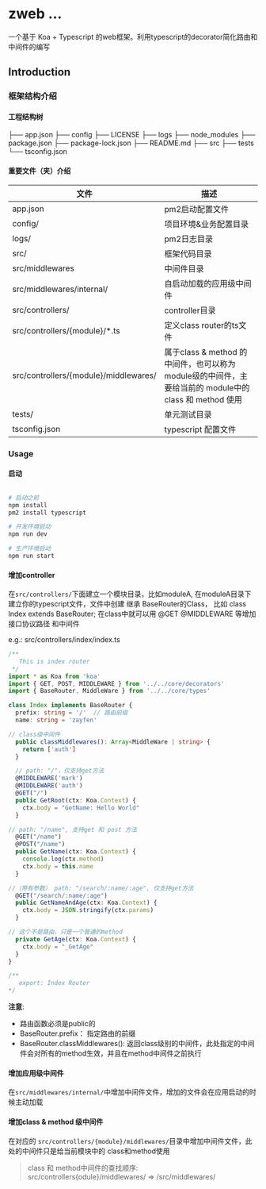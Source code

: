 # zweb ...
一个基于 Koa + Typescript 的web框架。利用typescript的decorator简化路由和中间件的编写

## Introduction

### 框架结构介绍


#### 工程结构树

├── app.json
├── config
├── LICENSE
├── logs
├── node_modules
├── package.json
├── package-lock.json
├── README.md
├── src
├── tests
└── tsconfig.json


#### 重要文件（夹）介绍

| 文件          | 描述                  |
| ------------- | --------------------- |
| app.json      | pm2启动配置文件       |
| config/       | 项目环境&业务配置目录 |
| logs/         | pm2日志目录           |
| src/          | 框架代码目录          |
| src/middlewares | 中间件目录 |
| src/middlewares/internal/ | 自启动加载的应用级中间件 |
| src/controllers/ | controller目录 |
| src/controllers/{module}/*.ts |  定义class router的ts文件 |
| src/controllers/{module}/middlewares/ |  属于class & method 的中间件，也可以称为 module级的中间件，主要给当前的 module中的 class  和 method 使用|
| tests/        | 单元测试目录          |
| tsconfig.json | typescript 配置文件   |


### Usage

#### 启动
```bash

# 启动之前
npm install
pm2 install typescript

# 开发环境启动
npm run dev

# 生产环境启动
npm run start
```



#### 增加controller
在`src/controllers/`下面建立一个模块目录，比如moduleA, 在moduleA目录下建立你的typescript文件，文件中创建 继承 BaseRouter的Class， 比如 class Index extends BaseRouter; 在class中就可以用 @GET  @MIDDLEWARE 等增加接口协议路径 和中间件

e.g.: src/controllers/index/index.ts
```typescript
/**
   This is index router
 */
import * as Koa from 'koa'
import { GET, POST, MIDDLEWARE } from '../../core/decorators'
import { BaseRouter, MiddleWare } from '../../core/types'

class Index implements BaseRouter {
  prefix: string = '/'  // 路由前缀
  name: string = 'zayfen'

// class级中间件
  public classMiddlewares(): Array<MiddleWare | string> {
    return ['auth']
  }

  // path: "/"，仅支持get方法
  @MIDDLEWARE('mark')
  @MIDDLEWARE('auth')
  @GET("/")
  public GetRoot(ctx: Koa.Context) {
    ctx.body = "GetName: Hello World"
  }

// path: "/name", 支持get 和 post 方法
  @GET("/name")
  @POST("/name")
  public GetName(ctx: Koa.Context) {
    console.log(ctx.method)
    ctx.body = this.name
  }

//（带有参数） path: "/search/:name/:age", 仅支持get方法
  @GET("/search/:name/:age")
  public GetNameAndAge(ctx: Koa.Context) {
    ctx.body = JSON.stringify(ctx.params)
  }

// 这个不是路由，只是一个普通的method
  private GetAge(ctx: Koa.Context) {
    ctx.body = "_GetAge"
  }
}

/**
   export: Index Router
*/

```
**注意**:

* 路由函数必须是public的
* BaseRouter.prefix： 指定路由的前缀
* BaseRouter.classMiddlewares(): 返回class级别的中间件，此处指定的中间件会对所有的method生效，并且在method中间件之前执行



#### 增加应用级中间件
在` src/middlewares/internal/ `中增加中间件文件，增加的文件会在应用启动的时候主动加载

#### 增加class & method 级中间件
在对应的 `src/controllers/{module}/middlewares/`目录中增加中间件文件，此处的中间件只是给当前模块中的 class和method使用
> class 和 method中间件的查找顺序: src/controllers{odule}/middlewares/  => /src/middlewares/




